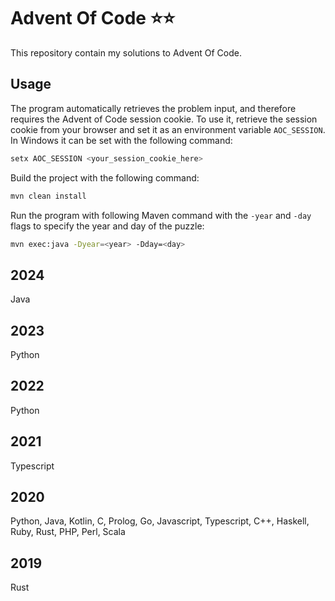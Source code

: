 # Advent Of Code ⭐⭐

This repository contain my solutions to Advent Of Code.

## Usage

The program automatically retrieves the problem input, and therefore requires the Advent of Code session cookie. To use it, retrieve the session cookie from your browser and set it as an environment variable `AOC_SESSION`. In Windows it can be set with the following command:

```bash
setx AOC_SESSION <your_session_cookie_here>
```

Build the project with the following command:

```bash
mvn clean install
```

Run the program with following Maven command with the `-year` and `-day` flags to specify the year and day of the puzzle:

```bash
mvn exec:java -Dyear=<year> -Dday=<day>
```

## 2024

Java

## 2023

Python

## 2022

Python

## 2021

Typescript

## 2020

Python, Java, Kotlin, C, Prolog, Go, Javascript, Typescript, C++, Haskell, Ruby, Rust, PHP, Perl, Scala

## 2019

Rust
